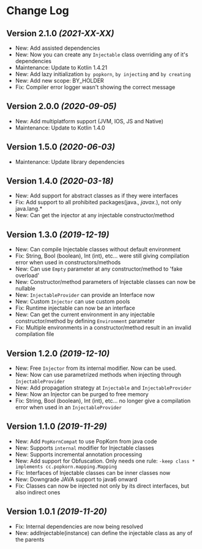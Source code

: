 Change Log
==========

Version 2.1.0 *(2021-XX-XX)*
-----------------------------

* New: Add assisted dependencies
* New: Now you can create any `Injectable` class overriding any of it's dependencies
* Maintenance: Update to Kotlin 1.4.21
* New: Add lazy initialization `by popkorn`, `by injecting` and `by creating`
* New: Add new scope: BY_HOLDER
* Fix: Compiler error logger wasn't showing the correct message

Version 2.0.0 *(2020-09-05)*
-----------------------------

* New: Add multiplatform support (JVM, IOS, JS and Native)
* Maintenance: Update to Kotlin 1.4.0

Version 1.5.0 *(2020-06-03)*
-----------------------------

* Maintenance: Update library dependencies

Version 1.4.0 *(2020-03-18)*
-----------------------------

* New: Add support for abstract classes as if they were interfaces
* Fix: Add support to all prohibited packages(java.*, javax.*), not only java.lang.*
* New: Can get the injector at any injectable constructor/method

Version 1.3.0 *(2019-12-19)*
-----------------------------

* New: Can compile Injectable classes without default environment
* Fix: String, Bool (boolean), Int (int), etc... were still giving compilation error when used in constructors/methods
* New: Can use `Empty` parameter at any constructor/method to 'fake overload'
* New: Constructor/method parameters of Injectable classes can now be nullable
* New: `InjectableProvider` can provide an Interface now
* New: Custom `Injector` can use custom pools
* Fix: Runtime injectable can now be an interface
* New: Can get the current environment in any injectable constructor/method by defining `Environment` parameter
* Fix: Multiple environments in a constructor/method result in an invalid compilation file

Version 1.2.0 *(2019-12-10)*
-----------------------------

* New: Free `Injector` from its internal modifier. Now can be used.
* New: Now can use parametrized methods when injecting through `InjectableProvider`
* New: Add propagation strategy at `Injectable` and `InjectableProvider`
* New: Now an Injector can be purged to free memory
* Fix: String, Bool (boolean), Int (int), etc... no longer give a compilation error when used in an `InjectableProvider`

Version 1.1.0 *(2019-11-29)*
-----------------------------

* New: Add `PopKornCompat` to use PopKorn from java code
* New: Supports `internal` modifier for Injectable classes
* New: Supports incremental annotation processing
* New: Add support for Obfuscation. Only needs one rule: `-keep class * implements cc.popkorn.mapping.Mapping`
* Fix: Interfaces of Injectable classes can be inner classes now
* New: Downgrade JAVA support to java6 onward
* Fix: Classes can now be injected not only by its direct interfaces, but also indirect ones

Version 1.0.1 *(2019-11-20)*
-----------------------------

* Fix: Internal dependencies are now being resolved
* New: addInjectable(instance) can define the injectable class as any of the parents
    